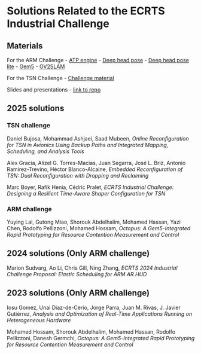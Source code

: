 # Solutions Related to the ECRTS Industrial Challenge

## Materials

For the ARM Challenge - <a href="https://github.com/ecrtsorg/ATP-Engine">ATP engine</a> - <a href="https://github.com/ecrtsorg/deep-head-pose">Deep head pose</a> - <a href="https://github.com/ecrtsorg/deep-head-pose-lite">Deep head pose lite</a> - <a href="https://github.com/ecrtsorg/gem5">Gem5</a> - <a href="https://github.com/ecrtsorg/ov2slam">OV2SLAM</a>

For the TSN Challenge - <a href="https://github.com/ecrtsorg/challenge2025-tsn">Challenge material</a>

Slides and presentations - <a href="https://github.com/ecrtsorg/ecrts-IC-slides"> link to repo</a>

## 2025 solutions

### TSN challenge

Daniel Bujosa, Mohammad Ashjaei, Saad Mubeen, <i>Online Reconfiguration for TSN in Avionics Using Backup Paths and Integrated Mapping, Scheduling, and Analysis Tools</i>

Alex Gracia, Alizel G. Torres-Macias, Juan Segarra, José L. Briz, Antonio Ramirez-Trevino, Héctor Blanco-Alcaine, <i>Embedded Reconfiguration of TSN: Dual Reconfiguration with Dropping and Reclaiming</i>

Marc Boyer, Rafik Henia, Cédric Pralet, <i>ECRTS Industrial Challenge: Designing a Resilient Time-Aware Shaper Configuration for TSN</i>

### ARM challenge

Yuying Lai, Gutong Miao, Shorouk Abdelhalim, Mohamed Hassan, Yazi Chen, Rodolfo Pellizzoni, Mohamed Hossam, <i>Octopus: A Gem5-Integrated Rapid Prototyping for Resource Contention Measurement and Control</i>

## 2024 solutions (Only ARM challenge)

Marion Sudvarg, Ao Li, Chris Gill, Ning Zhang, <i>ECRTS 2024 Industrial Challenge Proposal: Elastic Scheduling for ARM AR HUD</i>


## 2023 solutions (Only ARM challenge)

Iosu Gomez, Unai Diaz-de-Cerio, Jorge Parra, Juan M. Rivas, J. Javier Gutiérrez, <i>Analysis and Optimization of Real-Time Applications Running on Heterogeneous Hardware</i>

Mohamed Hossam, Shorouk Abdelhalim, Mohamed Hassan, Rodolfo Pellizzoni, Danesh Germchi, <i>Octopus: A Gem5-Integrated Rapid Prototyping for Resource Contention Measurement and Control</i>
